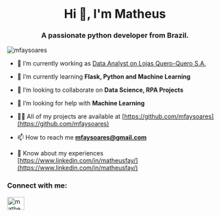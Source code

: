 <h1 align="center">Hi 👋, I'm Matheus</h1>
<h3 align="center">A passionate python developer from Brazil.</h3>

<p align="left"> <img src="https://komarev.com/ghpvc/?username=mfaysoares&label=Profile%20views&color=0e75b6&style=flat" alt="mfaysoares" /> </p>

- 🔭 I’m currently working as [Data Analyst on Lojas Quero-Quero S.A.](https://www.linkedin.com/company/lojas-quero-quero-s-a/mycompany/)

- 🌱 I’m currently learning **Flask, Python and Machine Learning**

- 👯 I’m looking to collaborate on **Data Science, RPA Projects**

- 🤝 I’m looking for help with **Machine Learning**

- 👨‍💻 All of my projects are available at [https://github.com/mfaysoares](https://github.com/mfaysoares)

- 📫 How to reach me **mfaysoares@gmail.com**

- 📄 Know about my experiences [https://www.linkedin.com/in/matheusfay/](https://www.linkedin.com/in/matheusfay/)

<h3 align="left">Connect with me:</h3>
<p align="left">
<a href="https://linkedin.com/in/matheusfay" target="blank"><img align="center" src="https://raw.githubusercontent.com/rahuldkjain/github-profile-readme-generator/master/src/images/icons/Social/linked-in-alt.svg" alt="matheusfay" height="30" width="40" /></a>
</p>

